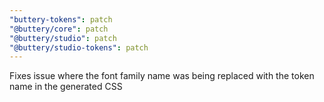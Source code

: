 ```yaml
---
"buttery-tokens": patch
"@buttery/core": patch
"@buttery/studio": patch
"@buttery/studio-tokens": patch
---
```


Fixes issue where the font family name was being replaced with the token name in the generated CSS
